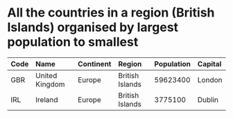 # All the countries in a region (British Islands) organised by largest population to smallest

| Code | Name | Continent | Region | Population | Capital |
| :--- | :--- | :--- | :--- | :--- | :--- |
|GBR|United Kingdom|Europe|British Islands|59623400|London|
|IRL|Ireland|Europe|British Islands|3775100|Dublin|
